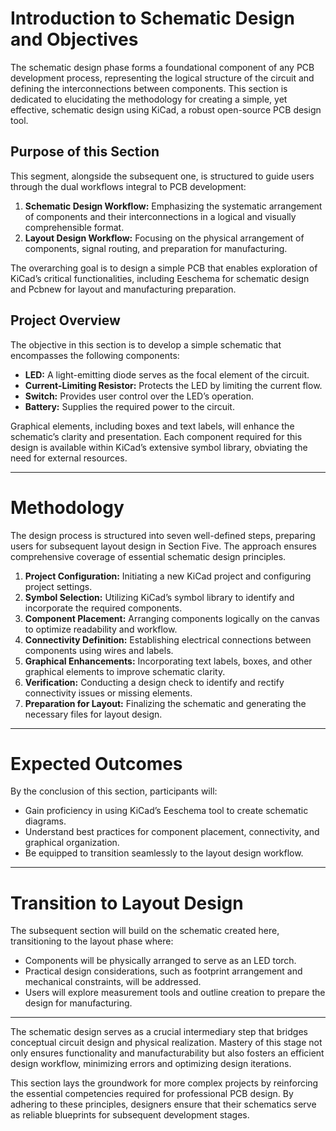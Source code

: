 # Introduction to Schematic Design and Objectives

The schematic design phase forms a foundational component of any PCB development process, representing the logical structure of the circuit and defining the interconnections between components. This section is dedicated to elucidating the methodology for creating a simple, yet effective, schematic design using KiCad, a robust open-source PCB design tool.

## **Purpose of this Section**
This segment, alongside the subsequent one, is structured to guide users through the dual workflows integral to PCB development:
1. **Schematic Design Workflow:** Emphasizing the systematic arrangement of components and their interconnections in a logical and visually comprehensible format.
2. **Layout Design Workflow:** Focusing on the physical arrangement of components, signal routing, and preparation for manufacturing.

The overarching goal is to design a simple PCB that enables exploration of KiCad’s critical functionalities, including Eeschema for schematic design and Pcbnew for layout and manufacturing preparation.

## **Project Overview**
The objective in this section is to develop a simple schematic that encompasses the following components:
- **LED:** A light-emitting diode serves as the focal element of the circuit.
- **Current-Limiting Resistor:** Protects the LED by limiting the current flow.
- **Switch:** Provides user control over the LED’s operation.
- **Battery:** Supplies the required power to the circuit.

Graphical elements, including boxes and text labels, will enhance the schematic’s clarity and presentation. Each component required for this design is available within KiCad’s extensive symbol library, obviating the need for external resources.

---

# **Methodology**
The design process is structured into seven well-defined steps, preparing users for subsequent layout design in Section Five. The approach ensures comprehensive coverage of essential schematic design principles.

1. **Project Configuration:** Initiating a new KiCad project and configuring project settings.
2. **Symbol Selection:** Utilizing KiCad’s symbol library to identify and incorporate the required components.
3. **Component Placement:** Arranging components logically on the canvas to optimize readability and workflow.
4. **Connectivity Definition:** Establishing electrical connections between components using wires and labels.
5. **Graphical Enhancements:** Incorporating text labels, boxes, and other graphical elements to improve schematic clarity.
6. **Verification:** Conducting a design check to identify and rectify connectivity issues or missing elements.
7. **Preparation for Layout:** Finalizing the schematic and generating the necessary files for layout design.

---

# **Expected Outcomes**
By the conclusion of this section, participants will:
- Gain proficiency in using KiCad’s Eeschema tool to create schematic diagrams.
- Understand best practices for component placement, connectivity, and graphical organization.
- Be equipped to transition seamlessly to the layout design workflow.

---

# **Transition to Layout Design**
The subsequent section will build on the schematic created here, transitioning to the layout phase where:
- Components will be physically arranged to serve as an LED torch.
- Practical design considerations, such as footprint arrangement and mechanical constraints, will be addressed.
- Users will explore measurement tools and outline creation to prepare the design for manufacturing.

---

The schematic design serves as a crucial intermediary step that bridges conceptual circuit design and physical realization. Mastery of this stage not only ensures functionality and manufacturability but also fosters an efficient design workflow, minimizing errors and optimizing design iterations.

This section lays the groundwork for more complex projects by reinforcing the essential competencies required for professional PCB design. By adhering to these principles, designers ensure that their schematics serve as reliable blueprints for subsequent development stages.